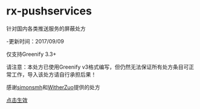 # rx-pushservices
针对国内各类推送服务的屏蔽处方

-更新时间：2017/09/09

仅支持Greenify 3.3+

请注意：本处方已使用Greenify v3格式编写，但仍然无法保证所有处方条目可正常工作，导入该处方请自行承担后果！

感谢[simonsmh](https://github.com/simonsmh/rx-zero)和[WitherZuo](https://github.com/WitherZuo/rx-pushserviceslist)提供的处方

[点击生效](https://greenify.github.io/lanbingxuanyi/rx-pushservices)
